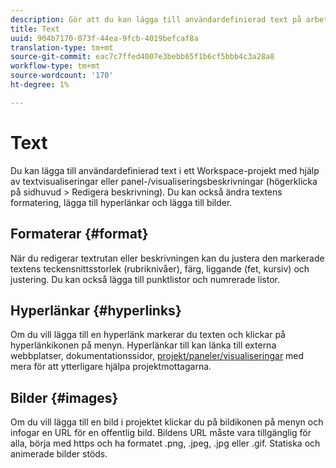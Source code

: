 ```yaml
---
description: Gör att du kan lägga till användardefinierad text på arbetsytan.
title: Text
uuid: 904b7170-073f-44ea-9fcb-4019befcaf8a
translation-type: tm+mt
source-git-commit: eac7c7ffed4007e3bebb65f1b6cf5bbb4c3a28a8
workflow-type: tm+mt
source-wordcount: '170'
ht-degree: 1%

---
```



# Text

Du kan lägga till användardefinierad text i ett Workspace-projekt med hjälp av textvisualiseringar eller panel-/visualiseringsbeskrivningar (högerklicka på sidhuvud > Redigera beskrivning). Du kan också ändra textens formatering, lägga till hyperlänkar och lägga till bilder.

## Formaterar {#format}

När du redigerar textrutan eller beskrivningen kan du justera den markerade textens teckensnittsstorlek (rubriknivåer), färg, liggande (fet, kursiv) och justering. Du kan också lägga till punktlistor och numrerade listor.

## Hyperlänkar {#hyperlinks}

Om du vill lägga till en hyperlänk markerar du texten och klickar på hyperlänkikonen på menyn. Hyperlänkar till kan länka till externa webbplatser, dokumentationssidor, [projekt/paneler/visualiseringar](https://experienceleague.adobe.com/docs/analytics/analyze/analysis-workspace/curate-share/shareable-links.html) med mera för att ytterligare hjälpa projektmottagarna.

## Bilder {#images}

Om du vill lägga till en bild i projektet klickar du på bildikonen på menyn och infogar en URL för en offentlig bild. Bildens URL måste vara tillgänglig för alla, börja med https och ha formatet .png, .jpeg, .jpg eller .gif. Statiska och animerade bilder stöds.
